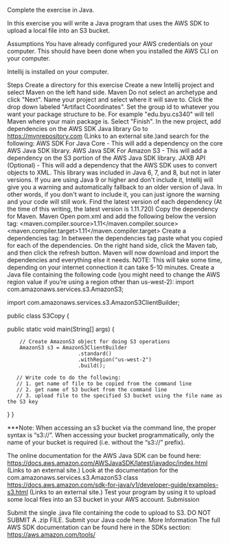 Complete the exercise in Java.

In this exercise you will write a Java program that uses the AWS SDK to upload a local file into an S3 bucket.

Assumptions
You have already configured your AWS credentials on your computer.  This should have been done when you installed the AWS CLI on your computer.

Intellij is installed on your computer.

 

Steps
Create a directory for this exercise
Create a new Intellij project and select Maven on the left hand side.
Maven
Do not select an archetype and click "Next".
Name your project and select where it will save to.
Click the drop down labeled "Artifact Coordinates". Set the group id to whatever you want your package structure to be. For example "edu.byu.cs340" will tell Maven where your main package is.
Select "Finish".
In the new project, add dependencies on the AWS SDK Java library
Go to https://mvnrepository.com  (Links to an external site.)and search for the following:
AWS SDK For Java Core - This will add a dependency on the core AWS Java SDK library.
AWS Java SDK For Amazon S3 - This will add a dependency on the S3 portion of the AWS Java SDK library.
JAXB API (Optional) - This will add a dependency that the AWS SDK uses to convert objects to XML. This library was included in Java 6, 7, and 8, but not in later versions. If you are using Java 9 or higher and don't include it, Intellij will give you a warning and automatically fallback to an older version of Java. In other words, if you don't want to include it, you can just ignore the warning and your code will still work.
Find the latest version of each dependency (At the time of this writing, the latest version is 1.11.720)
Copy the dependency for Maven.
Maven
Open pom.xml and add the following below the version tag:
<properties>
   <maven.compiler.source>1.11</maven.compiler.source>
   <maven.compiler.target>1.11</maven.compiler.target>
</properties>
Create a dependencies tag:
<dependencies></dependencies>
In between the dependencies tag paste what you copied for each of the dependencies.
On the right hand side, click the Maven tab, and then click the refresh button. Maven will now download and import the dependencies and everything else it needs. NOTE: This will take some time, depending on your internet connection it can take 5-10 minutes.
Create a Java file containing the following code (you might need to change the AWS region value if you’re using a region other than us-west-2):
import com.amazonaws.services.s3.AmazonS3;

import com.amazonaws.services.s3.AmazonS3ClientBuilder;

 

public class S3Copy {

   public static void main(String[] args) {
  
        // Create AmazonS3 object for doing S3 operations
        AmazonS3 s3 = AmazonS3ClientBuilder
                           .standard()
                           .withRegion("us-west-2")
                           .build();
 
       // Write code to do the following:
       // 1. get name of file to be copied from the command line
       // 2. get name of S3 bucket from the command line
       // 3. upload file to the specified S3 bucket using the file name as the S3 key
 }
}
 

***Note: When accessing an s3 bucket via the command line, the proper syntax is “s3://<name-of-bucket>”. When accessing your bucket programmatically, only the name of your bucket is required (i.e. without the “s3://” prefix).

 

The online documentation for the AWS Java SDK can be found here:
https://docs.aws.amazon.com/AWSJavaSDK/latest/javadoc/index.html (Links to an external site.)
Look at the documentation for the com.amazonaws.services.s3.AmazonS3 class
https://docs.aws.amazon.com/sdk-for-java/v1/developer-guide/examples-s3.html (Links to an external site.)
Test your program by using it to upload some local files into an S3 bucket in your AWS account.
Submission

Submit the single .java file containing the code to upload to S3. DO NOT SUBMIT A .zip FILE.
Submit your Java code here.
More Information
The full AWS SDK documentation can be found here in the SDKs section: https://aws.amazon.com/tools/